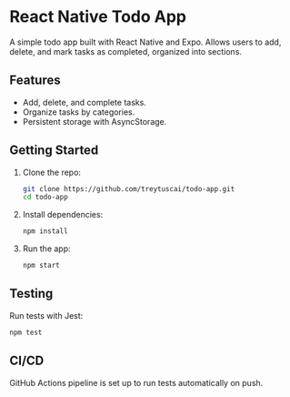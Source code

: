 # React Native Todo App

A simple todo app built with React Native and Expo. Allows users to add, delete, and mark tasks as completed, organized into sections.

## Features
- Add, delete, and complete tasks.
- Organize tasks by categories.
- Persistent storage with AsyncStorage.

## Getting Started

1. Clone the repo:
   ```bash
   git clone https://github.com/treytuscai/todo-app.git
   cd todo-app
   ```
2. Install dependencies:
   ```bash
   npm install
   ```
3. Run the app:
   ```bash
   npm start
   ```

## Testing
Run tests with Jest:
```bash
npm test
```

## CI/CD
GitHub Actions pipeline is set up to run tests automatically on push.
